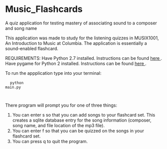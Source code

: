 # Music_Flashcards
A quiz application for testing mastery of associating sound to a composer and song name

This application was made to study for the listening quizzes in MUSIX1001, An Introduction to Music at Columbia. The application is essentially a sound-enabled flashcard.

REQUIREMENTS:
	Have Python 2.7 installed. Instructions can be found <a href="https://www.python.org/downloads/"> here </a>.
	Have pygame for Python 2 installed. Instructions can be found <a href="https://www.pygame.org/wiki/GettingStarted"> here </a>.

To run the appplication type into your terminal: <pre> <code> python main.py </pre> </code>

There program will prompt you for one of three things:
  1) You can enter s so that you can add songs to your flashcard set. This creates a sqlite database entry for the song information (composer, song name, and file location of the mp3 file).
  2) You can enter f so that you can be quizzed on the songs in your flashcard set.
  3) You can press q to quit the program.
